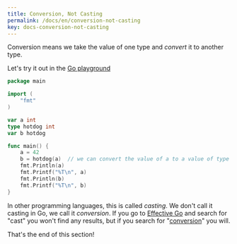 ```yaml
---
title: Conversion, Not Casting 
permalink: /docs/en/conversion-not-casting 
key: docs-conversion-not-casting
---
```



Conversion means we take the value of one type and _convert_ it to another type.  
  
Let's try it out in the [Go playground](https://play.golang.org/p/zMIh3Eur7K)  
```go
package main

import (
	"fmt"
)

var a int
type hotdog int
var b hotdog

func main() {
	a = 42
	b = hotdog(a)  // we can convert the value of a to a value of type hotdog
	fmt.Println(a)
	fmt.Printf("%T\n", a)
	fmt.Println(b)
	fmt.Printf("%T\n", b)
}
```
In other programming languages, this is called _casting_. We don't call it casting in Go, we call it _conversion_. If you go to [Effective Go](https://golang.org/doc/effective_go.html) and search for "cast" you won't find any results, but if you search for "[conversion](https://golang.org/doc/effective_go.html#conversions)" you will.  
  
That's the end of this section!   

